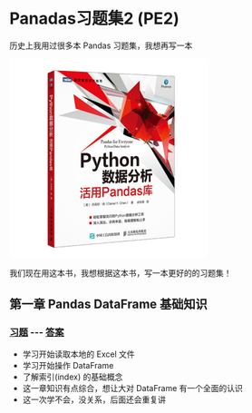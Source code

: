 # Panadas习题集2 (PE2)

历史上我用过很多本 Pandas 习题集，我想再写一本

![Pandas](images/book_preface.jpg)

我们现在用这本书，我想根据这本书，写一本更好的的习题集！

## 第一章 Pandas DataFrame 基础知识

### [习题](01-dataframe-basic/questions.ipynb) --- [答案](01-dataframe-basic/answer-questions.ipynb)

* 学习开始读取本地的 Excel 文件
* 学习开始操作 DataFrame
* 了解索引(index) 的基础概念
* 这一章知识有点综合，想让大对 DataFrame 有一个全面的认识
* 这一次学不会，没关系，后面还会重复讲


